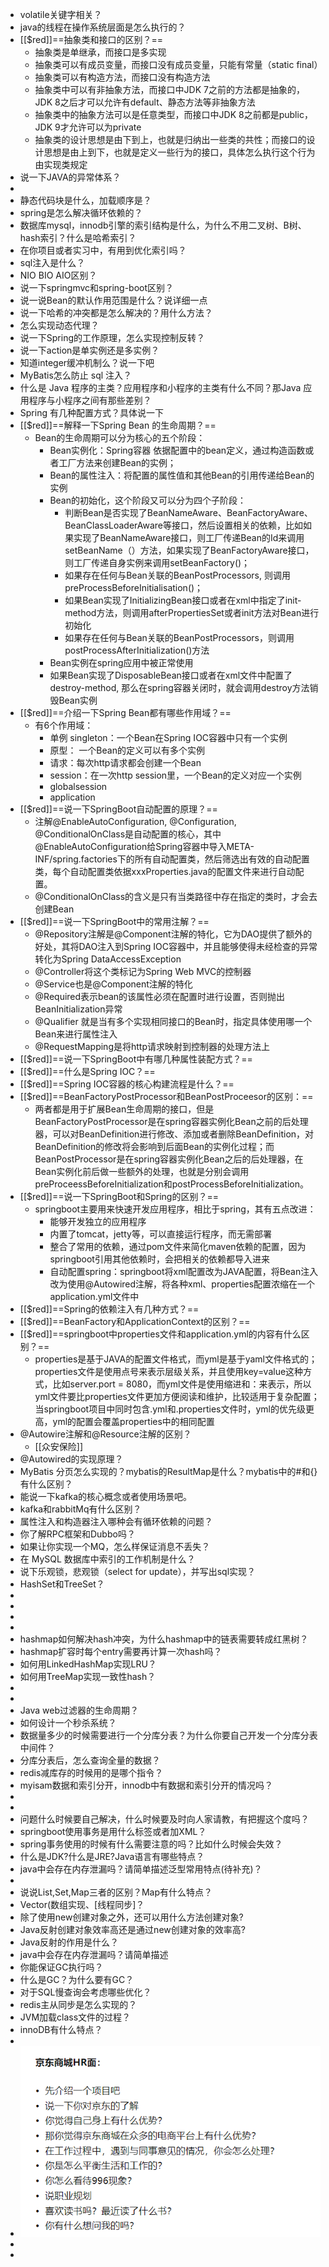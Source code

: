 - volatile关键字相关？
- java的线程在操作系统层面是怎么执行的？
- [[$red]]==抽象类和接口的区别？==
	- 抽象类是单继承，而接口是多实现
	- 抽象类可以有成员变量，而接口没有成员变量，只能有常量（static final）
	- 抽象类可以有构造方法，而接口没有构造方法
	- 抽象类中可以有非抽象方法，而接口中JDK 7之前的方法都是抽象的，JDK 8之后才可以允许有default、静态方法等非抽象方法
	- 抽象类中的抽象方法可以是任意类型，而接口中JDK 8之前都是public，JDK 9才允许可以为private
	- 抽象类的设计思想是由下到上，也就是归纳出一些类的共性；而接口的设计思想是由上到下，也就是定义一些行为的接口，具体怎么执行这个行为由实现类规定
- 说一下JAVA的异常体系？
-
- 静态代码块是什么，加载顺序是？
- spring是怎么解决循环依赖的？
- 数据库mysql，innodb引擎的索引结构是什么，为什么不用二叉树、B树、hash索引？什么是哈希索引？
- 在你项目或者实习中，有用到优化索引吗？
- sql注入是什么？
- NIO BIO AIO区别？
- 说一下springmvc和spring-boot区别？
- 说一说Bean的默认作用范围是什么？说详细一点
- 说一下哈希的冲突都是怎么解决的？用什么方法？
- 怎么实现动态代理？
- 说一下Spring的工作原理，怎么实现控制反转？
- 说一下action是单实例还是多实例？
- 知道integer缓冲机制么？说一下吧
- MyBatis怎么防止 sql 注入？
- 什么是 Java 程序的主类？应用程序和小程序的主类有什么不同？那Java 应用程序与小程序之间有那些差别？
- Spring 有几种配置方式？具体说一下
- [[$red]]==解释一下Spring Bean 的生命周期？==
	- Bean的生命周期可以分为核心的五个阶段：
		- Bean实例化：Spring容器 依据配置中的bean定义，通过构造函数或者工厂方法来创建Bean的实例；
		- Bean的属性注入：将配置的属性值和其他Bean的引用传递给Bean的实例
		- Bean的初始化，这个阶段又可以分为四个子阶段：
			- 判断Bean是否实现了BeanNameAware、BeanFactoryAware、BeanClassLoaderAware等接口，然后设置相关的依赖，比如如果实现了BeanNameAware接口，则工厂传递Bean的Id来调用setBeanName（）方法，如果实现了BeanFactoryAware接口，则工厂传递自身实例来调用setBeanFactory()；
			- 如果存在任何与Bean关联的BeanPostProcessors, 则调用preProcessBeforeInitialisation()；
			- 如果Bean实现了InitializingBean接口或者在xml中指定了init-method方法，则调用afterPropertiesSet或者init方法对Bean进行初始化
			- 如果存在任何与Bean关联的BeanPostProcessors，则调用postProcessAfterInitialization()方法
		- Bean实例在spring应用中被正常使用
		- 如果Bean实现了DisposableBean接口或者在xml文件中配置了destroy-method, 那么在spring容器关闭时，就会调用destroy方法销毁Bean实例
- [[$red]]==介绍一下Spring Bean都有哪些作用域？==
	- 有6个作用域：
		- 单例 singleton：一个Bean在Spring IOC容器中只有一个实例
		- 原型： 一个Bean的定义可以有多个实例
		- 请求：每次http请求都会创建一个Bean
		- session：在一次http session里，一个Bean的定义对应一个实例
		- globalsession
		- application
- [[$red]]==说一下SpringBoot自动配置的原理？==
	- 注解@EnableAutoConfiguration, @Configuration, @ConditionalOnClass是自动配置的核心，其中@EnableAutoConfiguration给Spring容器中导入META-INF/spring.factories下的所有自动配置类，然后筛选出有效的自动配置类，每个自动配置类依据xxxProperties.java的配置文件来进行自动配置。
	- @ConditionalOnClass的含义是只有当类路径中存在指定的类时，才会去创建Bean
- [[$red]]==说一下SpringBoot中的常用注解？==
	- @Repository注解是@Component注解的特化，它为DAO提供了额外的好处，其将DAO注入到Spring IOC容器中，并且能够使得未经检查的异常转化为Spring DataAccessException
	- @Controller将这个类标记为Spring Web MVC的控制器
	- @Service也是@Component注解的特化
	- @Required表示bean的该属性必须在配置时进行设置，否则抛出BeanInitialization异常
	- @Qualifier 就是当有多个实现相同接口的Bean时，指定具体使用哪一个Bean来进行属性注入
	- @RequestMapping是将http请求映射到控制器的处理方法上
- [[$red]]==说一下SpringBoot中有哪几种属性装配方式？==
- [[$red]]==什么是Spring IOC？==
- [[$red]]==Spring IOC容器的核心构建流程是什么？==
- [[$red]]==BeanFactoryPostProcessor和BeanPostProceesor的区别：==
	- 两者都是用于扩展Bean生命周期的接口，但是BeanFactoryPostProcessor是在spring容器实例化Bean之前的后处理器，可以对BeanDefinition进行修改、添加或者删除BeanDefinition，对BeanDefinition的修改将会影响到后面Bean的实例化过程；而BeanPostProcessor是在spring容器实例化Bean之后的后处理器，在Bean实例化前后做一些额外的处理，也就是分别会调用preProceessBeforeInitialization和postProcessBeforeInitialization。
- [[$red]]==说一下SpringBoot和Spring的区别？==
	- springboot主要用来快速开发应用程序，相比于spring，其有五点改进：
		- 能够开发独立的应用程序
		- 内置了tomcat，jetty等，可以直接运行程序，而无需部署
		- 整合了常用的依赖，通过pom文件来简化maven依赖的配置，因为springboot引用其他依赖时，会把相关的依赖都导入进来
		- 自动配置spring：springboot将xml配置改为JAVA配置，将Bean注入改为使用@Autowired注解，将各种xml、properties配置浓缩在一个application.yml文件中
- [[$red]]==Spring的依赖注入有几种方式？==
- [[$red]]==BeanFactory和ApplicationContext的区别？==
- [[$red]]==springboot中properties文件和application.yml的内容有什么区别？==
	- properties是基于JAVA的配置文件格式，而yml是基于yaml文件格式的；properties文件是使用点号来表示层级关系，并且使用key=value这种方式，比如server.port = 8080，而yml文件是使用缩进和：来表示，所以yml文件要比properties文件更加方便阅读和维护，比较适用于复杂配置；当springboot项目中同时包含.yml和.properties文件时，yml的优先级更高，yml的配置会覆盖properties中的相同配置
- @Autowire注解和@Resource注解的区别？
	- [[众安保险]]
- @Autowired的实现原理？
- MyBatis 分页怎么实现的？mybatis的ResultMap是什么？mybatis中的#和{}有什么区别？
- 能说一下kafka的核心概念或者使用场景吧。
- kafka和rabbitMq有什么区别？
- 属性注入和构造器注入哪种会有循环依赖的问题？
- 你了解RPC框架和Dubbo吗？
- 如果让你实现一个MQ，怎么样保证消息不丢失？
- 在 MySQL 数据库中索引的工作机制是什么？
- 说下乐观锁，悲观锁（select for update），并写出sql实现？
- HashSet和TreeSet？
-
-
-
-
- hashmap如何解决hash冲突，为什么hashmap中的链表需要转成红黑树？
- hashmap扩容时每个entry需要再计算一次hash吗？
- 如何用LinkedHashMap实现LRU？
- 如何用TreeMap实现一致性hash？
-
-
- Java web过滤器的生命周期？
- 如何设计一个秒杀系统？
- 数据量多少的时候需要进行一个分库分表？为什么你要自己开发一个分库分表中间件？
- 分库分表后，怎么查询全量的数据？
- redis减库存的时候用的是哪个指令？
- myisam数据和索引分开，innodb中有数据和索引分开的情况吗？
-
-
- 问题什么时候要自己解决，什么时候要及时向人家请教，有把握这个度吗？
- springboot使用事务是用什么标签或者加XML？
- spring事务使用的时候有什么需要注意的吗？比如什么时候会失效？
- 什么是JDK?什么是JRE?Java语言有哪些特点？
- java中会存在内存泄漏吗？请简单描述泛型常用特点(待补充)？
-
- 说说List,Set,Map三者的区别？Map有什么特点？
- Vector(数组实现、[线程同步]？
- 除了使用new创建对象之外，还可以用什么方法创建对象?
- Java反射创建对象效率高还是通过new创建对象的效率高?
- Java反射的作用是什么？
- java中会存在内存泄漏吗？请简单描述
- 你能保证GC执行吗？
- 什么是GC？为什么要有GC？
- 对于SQL慢查询会考虑哪些优化？
- redis主从同步是怎么实现的？
- JVM加载class文件的过程？
- innoDB有什么特点？
-
- ![image.png](../assets/image_1681735824939_0.png)
-
-